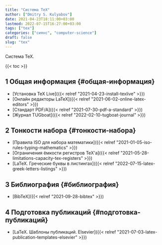 ```yaml
---
title: "Система TeX"
author: ["Dmitry S. Kulyabov"]
date: 2021-04-23T18:11:00+03:00
lastmod: 2022-07-15T16:27:00+03:00
tags: ["tex"]
categories: ["сиянс", "computer-science"]
draft: false
slug: "tex"
---
```


Система TeX.

<!--more-->

{{< toc >}}


## <span class="section-num">1</span> Общая информация {#общая-информация}

-   [Установка TeX Live]({{< relref "2021-04-23-install-texlive" >}})
-   [Онлайн редакторы LaTeX]({{< relref "2021-06-02-online-latex-editors" >}})
-   [Стандарт PDF/A]({{< relref "2021-07-30-pdf-a-standard" >}})
-   [Журнал TUGboat]({{< relref "2022-02-10-tugboat-journal" >}})


## <span class="section-num">2</span> Тонкости набора {#тонкости-набора}

-   [Правила ISO для набора математики]({{< relref "2021-01-05-iso-rules-typing-mathematics" >}})
-   [Ограничения ёмкости регистров TeX'а]({{< relref "2021-05-28-limitations-capacity-tex-registers" >}})
-   [LaTeX. Греческие буквы в листингах]({{< relref "2022-07-15-latex-greek-letters-listings" >}})


## <span class="section-num">3</span> Библиография {#библиография}

-   [BibTeX]({{< relref "2021-09-28-bibtex" >}})


## <span class="section-num">4</span> Подготовка публикаций {#подготовка-публикаций}

-   [LaTeX. Шаблоны публикаций. Elsevier]({{< relref "2021-07-03-latex-publication-templates-elsevier" >}})
